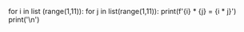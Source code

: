 for i in list (range(1,11)):
    for j in list(range(1,11)):
      print(f'{i} * {j} = {i * j}')
      print('\n')
